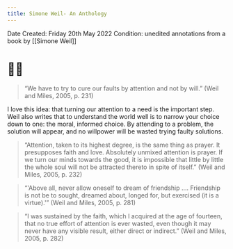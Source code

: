```yaml
---
title: Simone Weil- An Anthology
---
```


Date Created: Friday 20th May 2022
Condition: unedited annotations from a book by [[Simone Weil]]
# 📖🌞

> “We have to try to cure our faults by attention and not by will.” (Weil and Miles, 2005, p. 231)

I love this idea: that turning our attention to a need is the important step. Weil also writes that to understand the world well is to narrow your choice down to one: the moral, informed choice. By attending to a problem, the solution will appear, and no willpower will be wasted trying faulty solutions.

> “Attention, taken to its highest degree, is the same thing as prayer. It presupposes faith and love. Absolutely unmixed attention is prayer. If we turn our minds towards the good, it is impossible that little by little the whole soul will not be attracted thereto in spite of itself.” (Weil and Miles, 2005, p. 232)


> “'Above all, never allow oneself to dream of friendship .... Friend­ship is not be to sought, dreamed about, longed for, but exercised (it is a virtue).'” (Weil and Miles, 2005, p. 281)


> “I was sustained by the faith, which I acquired at the age of fourteen, that no true effort of attention is ever wasted, even though it may never have any visible result, either direct or indirect.” (Weil and Miles, 2005, p. 282)


